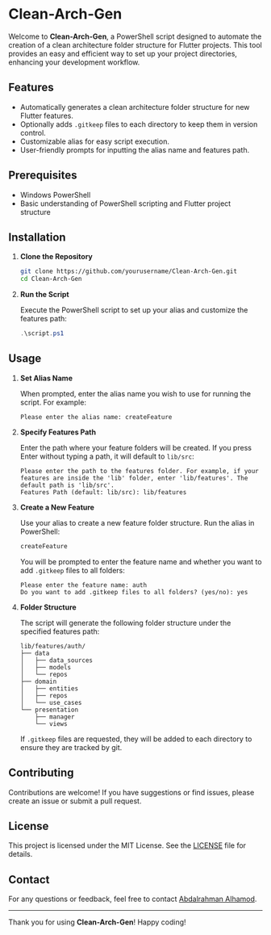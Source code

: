  # Clean-Arch-Gen

 Welcome to **Clean-Arch-Gen**, a PowerShell script designed to automate the creation of a clean architecture folder structure for Flutter projects. This tool provides an easy and efficient way to set up your project directories, enhancing your development workflow.

 ## Features

 - Automatically generates a clean architecture folder structure for new Flutter features.
 - Optionally adds `.gitkeep` files to each directory to keep them in version control.
 - Customizable alias for easy script execution.
 - User-friendly prompts for inputting the alias name and features path.

 ## Prerequisites

 - Windows PowerShell
 - Basic understanding of PowerShell scripting and Flutter project structure

 ## Installation

 1. **Clone the Repository**

    ```sh
    git clone https://github.com/yourusername/Clean-Arch-Gen.git
    cd Clean-Arch-Gen
    ```

 2. **Run the Script**

    Execute the PowerShell script to set up your alias and customize the features path:

    ```powershell
    .\script.ps1
    ```

 ## Usage

 1. **Set Alias Name**

    When prompted, enter the alias name you wish to use for running the script. For example:

    ```
    Please enter the alias name: createFeature
    ```

 2. **Specify Features Path**

    Enter the path where your feature folders will be created. If you press Enter without typing a path, it will default to `lib/src`:

    ```
    Please enter the path to the features folder. For example, if your features are inside the 'lib' folder, enter 'lib/features'. The default path is 'lib/src'.
    Features Path (default: lib/src): lib/features
    ```

 3. **Create a New Feature**

    Use your alias to create a new feature folder structure. Run the alias in PowerShell:

    ```powershell
    createFeature
    ```

    You will be prompted to enter the feature name and whether you want to add `.gitkeep` files to all folders:

    ```
    Please enter the feature name: auth
    Do you want to add .gitkeep files to all folders? (yes/no): yes
    ```

 4. **Folder Structure**

    The script will generate the following folder structure under the specified features path:

    ```
    lib/features/auth/
    ├── data
    │   ├── data_sources
    │   ├── models
    │   └── repos
    ├── domain
    │   ├── entities
    │   ├── repos
    │   └── use_cases
    └── presentation
        ├── manager
        └── views
    ```

    If `.gitkeep` files are requested, they will be added to each directory to ensure they are tracked by git.

 ## Contributing

 Contributions are welcome! If you have suggestions or find issues, please create an issue or submit a pull request.

 ## License

 This project is licensed under the MIT License. See the [LICENSE](LICENSE) file for details.

 ## Contact

 For any questions or feedback, feel free to contact [Abdalrahman Alhamod](mailto:abd.alrrahman.alhamod@gmail.com).

 ---

 Thank you for using **Clean-Arch-Gen**! Happy coding!
